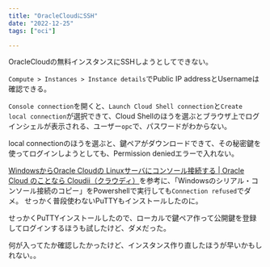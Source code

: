 ```yaml
---
title: "OracleCloudにSSH"
date: "2022-12-25"
tags: ["oci"]

---
```


OracleCloudの無料インスタンスにSSHしようとしてできない。

`Compute > Instances > Instance details`でPublic IP addressとUsernameは確認できる。

`Console connection`を開くと、`Launch Cloud Shell connection`と`Create local connection`が選択できて、Cloud Shellのほうを選ぶとブラウザ上でログインシェルが表示される、ユーザー`opc`で、パスワードがわからない。

local connectionのほうを選ぶと、鍵ペアがダウンロードできて、その秘密鍵を使ってログインしようとしても、Permission deniedエラーで入れない。

[WindowsからOracle Cloudの Linuxサーバにコンソール接続する | Oracle Cloud のことなら Cloudii（クラウディ）](https://cloudii.jp/news/blog/oracle-cloud/windows-to-oracle-linux-console/)を参考に、「Windowsのシリアル・コンソール接続のコピー」をPowershellで実行しても`Connection refused`でダメ。
せっかく普段使わないPuTTYもインストールしたのに。

せっかくPuTTYインストールしたので、ローカルで鍵ペア作って公開鍵を登録してログインするほうも試したけど、ダメだった。

何が入ってたか確認したかったけど、インスタンス作り直したほうが早いかもしれない。。
